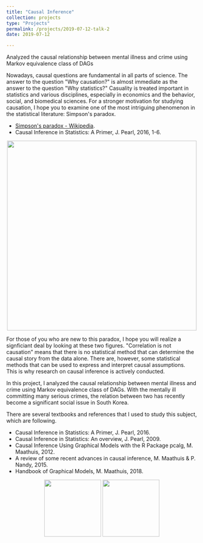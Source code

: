 ```yaml
---
title: "Causal Inference"
collection: projects
type: "Projects"
permalink: /projects/2019-07-12-talk-2
date: 2019-07-12

---
```


Analyzed the causal relationship between mental illness and crime using Markov equivalence class of DAGs  

Nowadays, causal questions are fundamental in all parts of science. The answer to the question "Why causation?" is almost immediate as the answer to the question "Why statistics?" Casuality is treated important in statistics and various disciplines, especially in economics and the behavior, social, and biomedical sciences. For a stronger motivation for studying causation, I hope you to examine one of the most intriguing phenomenon in the statistical literature: Simpson's paradox.  

* [Simpson's paradox - Wikipedia](https://en.wikipedia.org/wiki/Simpson%27s_paradox).  
* Causal Inference in Statistics: A Primer, J. Pearl, 2016, 1-6.  

<p align="center">

  <img src="http://austinyi.github.io/images/simpson4.JPG" style="width:500px;"/>  

</p> 


For those of you who are new to this paradox, I hope you will realize a signficiant deal by looking at these two figures. "Correlation is not causation" means that there is no statistical method that can determine the causal story from the data alone. There are, however, some statistical methods that can be used to express and interpret causal assumptions. This is why research on causal inference is actively conducted.

In this project, I analyzed the causal relationship between mental illness and crime using Markov equivalence class of DAGs. With the mentally ill committing many serious crimes, the relation between two has recently become a significant social issue in South Korea.  


There are several textbooks and references that I used to study this subject, which are following.
* Causal Inference in Statistics: A Primer, J. Pearl, 2016.  
* Causal Inference in Statistics: An overview, J. Pearl, 2009.  
* Causal Inference Using Graphical Models with the R Package pcalg, M. Maathuis, 2012.  
* A review of some recent advances in causal inference, M. Maathuis & P. Nandy, 2015.
* Handbook of Graphical Models, M. Maathuis, 2018.  

<p align="center">

  <img src="http://austinyi.github.io/images/primer.jpg" style="width:150px;"/>
          
  <img src="http://austinyi.github.io/images/graphical.jpg" style="width:150px;"/>

</p>
